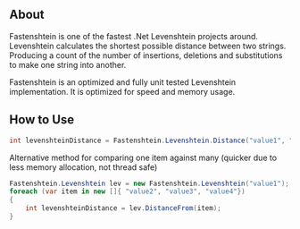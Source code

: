 ## About

Fastenshtein is one of the fastest .Net Levenshtein projects around. Levenshtein calculates the shortest possible distance between two strings. Producing a count of the number of insertions, deletions and substitutions to make one string into another.

Fastenshtein is an optimized and fully unit tested Levenshtein implementation. It is optimized for speed and memory usage.

## How to Use

```cs
int levenshteinDistance = Fastenshtein.Levenshtein.Distance("value1", "value2");
```
Alternative method for comparing one item against many (quicker due to less memory allocation, not thread safe)
```cs
Fastenshtein.Levenshtein lev = new Fastenshtein.Levenshtein("value1");
foreach (var item in new []{ "value2", "value3", "value4"})
{
	int levenshteinDistance = lev.DistanceFrom(item);
}
```